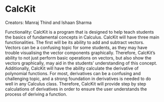 # CalcKit

Creators: 
Manraj Thind and Ishaan Sharma

Functionality:
CalcKit is a program that is designed to help teach students the basics of fundamental concepts in Calculus. CalcKit will have three main functionalities. The first will be its ability to add and subtract vectors. Vectors can be a confusing topic for some students, as they may have trouble visualising the vector components graphically. Therefore, CalcKit’s ability to not just perform basic operations on vectors, but also show the vectors graphically, may aid in the students’ understanding of this concept. Additionally, CalcKit will have the ability calculate the derivative of polynomial functions.  For most, derivatives can be a confusing and challenging topic, and a strong foundation in derivatives is needed to do well in any Calculus class. Therefore, CalcKit will provide step by step calculations of derivatives in order to ensure the user understands the process of deriving a function. 
